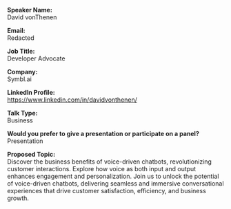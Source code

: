 **Speaker Name:**  
David vonThenen

**Email:**  
Redacted

**Job Title:**  
Developer Advocate

**Company:**  
Symbl.ai

**LinkedIn Profile:**  
https://www.linkedin.com/in/davidvonthenen/

**Talk Type:**  
Business

**Would you prefer to give a presentation or participate on a panel?**  
Presentation

**Proposed Topic:**  
Discover the business benefits of voice-driven chatbots, revolutionizing customer interactions. Explore how voice as both input and output enhances engagement and personalization. Join us to unlock the potential of voice-driven chatbots, delivering seamless and immersive conversational experiences that drive customer satisfaction, efficiency, and business growth.
